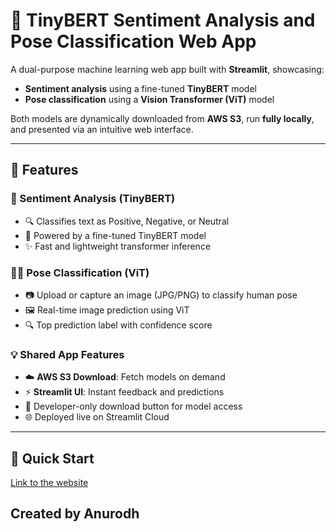 # 🤖 TinyBERT Sentiment Analysis and Pose Classification Web App

A dual-purpose machine learning web app built with **Streamlit**, showcasing:

- **Sentiment analysis** using a fine-tuned **TinyBERT** model
- **Pose classification** using a **Vision Transformer (ViT)** model

Both models are dynamically downloaded from **AWS S3**, run **fully locally**, and presented via an intuitive web interface.

---

## 🌟 Features

### 🧠 Sentiment Analysis (TinyBERT)
- 🔍 Classifies text as Positive, Negative, or Neutral
- 🤖 Powered by a fine-tuned TinyBERT model
- ✨ Fast and lightweight transformer inference

### 🧍‍♂️ Pose Classification (ViT)
- 📷 Upload or capture an image (JPG/PNG) to classify human pose
- 🖼️ Real-time image prediction using ViT
- 🔍 Top prediction label with confidence score

### 💡 Shared App Features
- ☁️ **AWS S3 Download**: Fetch models on demand
- ⚡ **Streamlit UI**: Instant feedback and predictions
- 🔐 Developer-only download button for model access
- 🌐 Deployed live on Streamlit Cloud


---
## 🚀 Quick Start
[Link to the website](https://poseandsenti.streamlit.app)



## Created by Anurodh